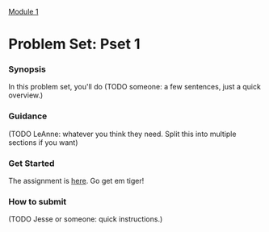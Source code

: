 [Module 1](../..)

# Problem Set: Pset 1

### Synopsis
In this problem set, you'll do (TODO someone: a few sentences, just a quick overview.)

### Guidance
(TODO LeAnne: whatever you think they need. Split this into multiple sections if you want)

### Get Started
The assignment is <a href="http://cdn.cs50.net/2015/fall/psets/7/pset7/pset7.html" target="_blank">here</a>. Go get em tiger!

### How to submit 
(TODO Jesse or someone: quick instructions.)
